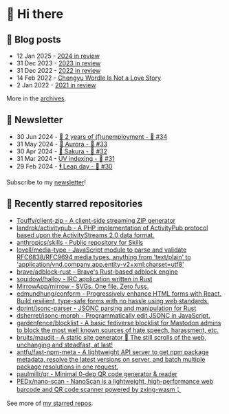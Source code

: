 # 👋 Hi there

## 📝 Blog posts

<!-- feed start -->
- 12 Jan 2025 - [2024 in review](https://cheeaun.com/blog/2025/01/2024-in-review/)
- 31 Dec 2023 - [2023 in review](https://cheeaun.com/blog/2023/12/2023-in-review/)
- 31 Dec 2022 - [2022 in review](https://cheeaun.com/blog/2022/12/2022-in-review/)
- 14 Feb 2022 - [Chengyu Wordle Is Not a Love Story](https://cheeaun.com/blog/2022/02/chengyu-wordle-is-not-a-love-story/)
- 2 Jan 2022 - [2021 in review](https://cheeaun.com/blog/2022/01/2021-in-review/)
<!-- feed end -->

More in the [archives](https://cheeaun.com/blog/archives/).

## 📰 Newsletter

<!-- newsletter start -->
- 30 Jun 2024 - [🎂 2 years of (f)unemployment - 🥫 #34](https://cheeaun.substack.com/p/2-years-of-funemployment-34)
- 31 May 2024 - [🌌 Aurora - 🥫 #33](https://cheeaun.substack.com/p/aurora-33)
- 30 Apr 2024 - [🌸 Sakura - 🥫 #32](https://cheeaun.substack.com/p/sakura-32)
- 31 Mar 2024 - [UV indexing - 🥫 #31](https://cheeaun.substack.com/p/uv-indexing-31)
- 29 Feb 2024 - [🕴️ Leap day - 🥫 #30](https://cheeaun.substack.com/p/leap-day-30)
<!-- newsletter end -->

Subscribe to my [newsletter](https://cheeaun.substack.com/)!

## 🌟 Recently starred repositories

<!-- starred repos start -->
- [Touffy/client-zip - A client-side streaming ZIP generator](https://github.com/Touffy/client-zip)
- [landrok/activitypub - A PHP implementation of ActivityPub protocol based upon the ActivityStreams 2.0 data format.](https://github.com/landrok/activitypub)
- [anthropics/skills - Public repository for Skills](https://github.com/anthropics/skills)
- [lovell/media-type - JavaScript module to parse and validate RFC6838/RFC9694 media types, anything from 'text/plain' to 'application/vnd.company.app.entity-v2+xml;charset=utf8'](https://github.com/lovell/media-type)
- [brave/adblock-rust - Brave's Rust-based adblock engine](https://github.com/brave/adblock-rust)
- [squidowl/halloy - IRC application written in Rust](https://github.com/squidowl/halloy)
- [MirrowApp/mirrow - SVGs. One file. Zero fuss. ](https://github.com/MirrowApp/mirrow)
- [edmundhung/conform - Progressively enhance HTML forms with React. Build resilient, type-safe forms with no hassle using web standards.](https://github.com/edmundhung/conform)
- [dprint/jsonc-parser - JSONC parsing and manipulation for Rust](https://github.com/dprint/jsonc-parser)
- [dsherret/jsonc-morph - Programmatically edit JSONC in JavaScript.](https://github.com/dsherret/jsonc-morph)
- [gardenfence/blocklist - A basic fediverse blocklist for Mastodon admins to block the most well known sources of hate speech, harassment, etc.](https://github.com/gardenfence/blocklist)
- [bruits/maudit - A static site generator 👑 The still scrolls of the web, unchanging and steadfast, at last!](https://github.com/bruits/maudit)
- [antfu/fast-npm-meta - A lightweight API server to get npm package metadata, resolve the latest versions on server, and batch multiple package resolutions in one request.](https://github.com/antfu/fast-npm-meta)
- [paulmillr/qr - Minimal 0-dep QR code generator & reader](https://github.com/paulmillr/qr)
- [PEDx/nano-scan - NanoScan is a lightweight, high-performance web barcode and QR code scanner powered by zxing-wasm；](https://github.com/PEDx/nano-scan)
<!-- starred repos end -->

See more of [my starred repos](https://github.com/stars/cheeaun/).
